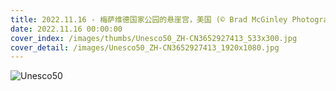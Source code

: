 ```yaml
---
title: 2022.11.16 - 梅萨维德国家公园的悬崖宫，美国 (© Brad McGinley Photography/Getty Images)
date: 2022.11.16 00:00:00
cover_index: /images/thumbs/Unesco50_ZH-CN3652927413_533x300.jpg
cover_detail: /images/Unesco50_ZH-CN3652927413_1920x1080.jpg
---
```


![Unesco50](/images/Unesco50_ZH-CN3652927413_1920x1080.jpg)
